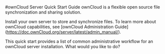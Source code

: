 #ownCloud Server Quick Start Guide
ownCloud is a flexible open source file synchronization  and sharing solution. 

Install your own server to store and synchronize files. To learn more about ownCloud capabilities, see [ownCloud Administration Guide] (https://doc.ownCloud.org/server/latest/admin_manual/).

This quick start provides a list of common administrative workflow for an ownCloud server installation. What would you like to do?